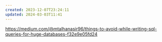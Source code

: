 ```yaml
---
created: 2023-12-07T23:24:11
updated: 2024-03-03T11:41
---
```

https://medium.com/@mtalhanasir96/things-to-avoid-while-writing-sql-queries-for-huge-databases-f32e9e05fd24